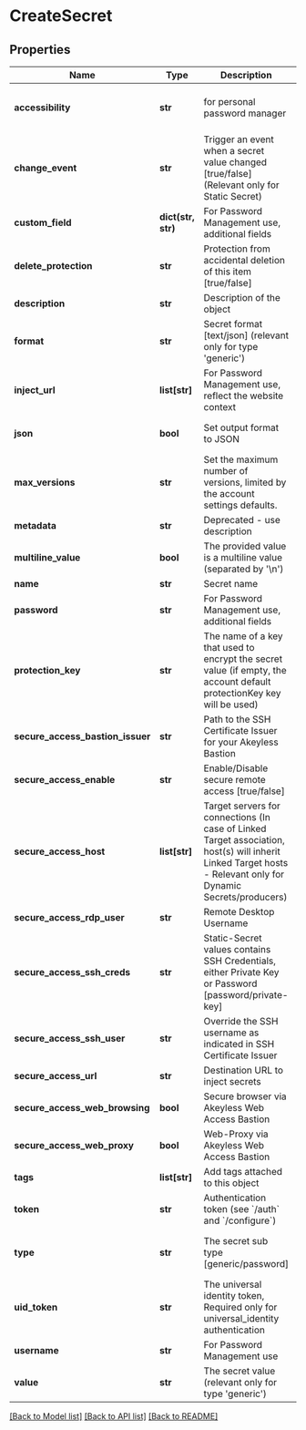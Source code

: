 # CreateSecret

## Properties
Name | Type | Description | Notes
------------ | ------------- | ------------- | -------------
**accessibility** | **str** | for personal password manager | [optional] [default to 'regular']
**change_event** | **str** | Trigger an event when a secret value changed [true/false] (Relevant only for Static Secret) | [optional] 
**custom_field** | **dict(str, str)** | For Password Management use, additional fields | [optional] 
**delete_protection** | **str** | Protection from accidental deletion of this item [true/false] | [optional] 
**description** | **str** | Description of the object | [optional] 
**format** | **str** | Secret format [text/json] (relevant only for type &#39;generic&#39;) | [optional] [default to 'text']
**inject_url** | **list[str]** | For Password Management use, reflect the website context | [optional] 
**json** | **bool** | Set output format to JSON | [optional] [default to False]
**max_versions** | **str** | Set the maximum number of versions, limited by the account settings defaults. | [optional] 
**metadata** | **str** | Deprecated - use description | [optional] 
**multiline_value** | **bool** | The provided value is a multiline value (separated by &#39;\\n&#39;) | [optional] 
**name** | **str** | Secret name | 
**password** | **str** | For Password Management use, additional fields | [optional] 
**protection_key** | **str** | The name of a key that used to encrypt the secret value (if empty, the account default protectionKey key will be used) | [optional] 
**secure_access_bastion_issuer** | **str** | Path to the SSH Certificate Issuer for your Akeyless Bastion | [optional] 
**secure_access_enable** | **str** | Enable/Disable secure remote access [true/false] | [optional] 
**secure_access_host** | **list[str]** | Target servers for connections (In case of Linked Target association, host(s) will inherit Linked Target hosts - Relevant only for Dynamic Secrets/producers) | [optional] 
**secure_access_rdp_user** | **str** | Remote Desktop Username | [optional] 
**secure_access_ssh_creds** | **str** | Static-Secret values contains SSH Credentials, either Private Key or Password [password/private-key] | [optional] 
**secure_access_ssh_user** | **str** | Override the SSH username as indicated in SSH Certificate Issuer | [optional] 
**secure_access_url** | **str** | Destination URL to inject secrets | [optional] 
**secure_access_web_browsing** | **bool** | Secure browser via Akeyless Web Access Bastion | [optional] [default to False]
**secure_access_web_proxy** | **bool** | Web-Proxy via Akeyless Web Access Bastion | [optional] [default to False]
**tags** | **list[str]** | Add tags attached to this object | [optional] 
**token** | **str** | Authentication token (see &#x60;/auth&#x60; and &#x60;/configure&#x60;) | [optional] 
**type** | **str** | The secret sub type [generic/password] | [optional] [default to 'generic']
**uid_token** | **str** | The universal identity token, Required only for universal_identity authentication | [optional] 
**username** | **str** | For Password Management use | [optional] 
**value** | **str** | The secret value (relevant only for type &#39;generic&#39;) | 

[[Back to Model list]](../README.md#documentation-for-models) [[Back to API list]](../README.md#documentation-for-api-endpoints) [[Back to README]](../README.md)


